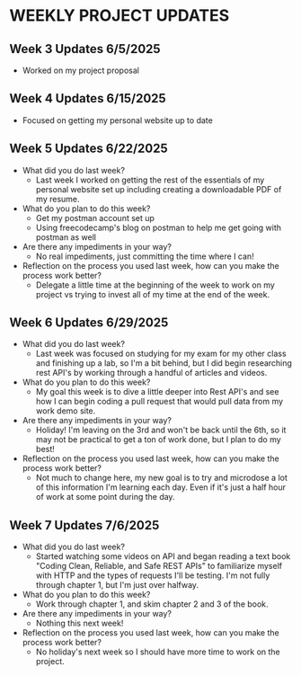 # WEEKLY PROJECT UPDATES

## Week 3 Updates 6/5/2025

- Worked on my project proposal

## Week 4 Updates 6/15/2025

- Focused on getting my personal website up to date

## Week 5 Updates 6/22/2025

- What did you do last week?
  - Last week I worked on getting the rest of the essentials of my personal website set up including creating a downloadable PDF of my resume.
- What do you plan to do this week?
  - Get my postman account set up
  - Using freecodecamp's blog on postman to help me get going with postman as well
- Are there any impediments in your way?
  - No real impediments, just committing the time where I can!
- Reflection on the process you used last week, how can you make the process work better?
  - Delegate a little time at the beginning of the week to work on my project vs trying to invest all of my time at the end of the week.

## Week 6 Updates 6/29/2025

- What did you do last week?
  - Last week was focused on studying for my exam for my other class and finishing up a lab, so I'm a bit behind, but I did begin researching rest API's by working through a handful of articles and videos.
- What do you plan to do this week?
  - My goal this week is to dive a little deeper into Rest API's and see how I can begin coding a pull request that would pull data from my work demo site.
- Are there any impediments in your way?
  - Holiday! I'm leaving on the 3rd and won't be back until the 6th, so it may not be practical to get a ton of work done, but I plan to do my best!
- Reflection on the process you used last week, how can you make the process work better?
  - Not much to change here, my new goal is to try and microdose a lot of this information I'm learning each day. Even if it's just a half hour of work at some point during the day.

## Week 7 Updates 7/6/2025

- What did you do last week?
  - Started watching some videos on API and began reading a text book "Coding Clean, Reliable, and Safe REST APIs" to familiarize myself with HTTP and the types of requests I'll be testing. I'm not fully through chapter 1, but I'm just over halfway.
- What do you plan to do this week?
  - Work through chapter 1, and skim chapter 2 and 3 of the book.
- Are there any impediments in your way?
  - Nothing this next week!
- Reflection on the process you used last week, how can you make the process work better?
  - No holiday's next week so I should have more time to work on the project.

